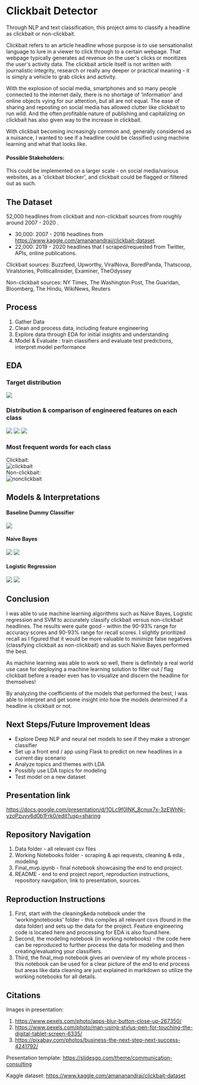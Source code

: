 # Clickbait Detector

Through NLP and text classification, this project aims to classify a headline as clickbait or non-clickbait.  

Clickbait refers to an article headline whose purpose is to use sensationalist language to lure in a viewer to click through to a certain webpage. That webpage typically generates ad revenue on the user's clicks or monitizes the user's activity data. The clickbait article itself is not written with journalistic integrity, research or really any deeper or practical meaning - it is simply a vehicle to grab clicks and activity.

With the explosion of social media, smartphones and so many people connected to the internet daily, there is no shortage of ‘information' and online objects vying for our attention, but all are not equal. The ease of sharing and reposting on social media has allowed clutter like clickbait to run wild. And the often profitable nature of publishing and capitalizing on clickbait has also given way to the increase in clickbait.

With clickbait becoming increasingly common and, generally considered as a nuisance, I wanted to see if a headline could be classified using machine learning and what that looks like.

#### Possible Stakeholders:
This could be implemented on a larger scale - on social media/various websites, as a 'clickbait blocker', and clickbait could be flagged or filtered out as such.

## The Dataset
52,000 headlines from clickbait and non-clickbait sources from roughly around 2007 - 2020 .
- 30,000: 2007 - 2016 headlines from https://www.kaggle.com/amananandrai/clickbait-dataset
- 22,000: 2019 - 2020 headlines that I scraped/requested from Twitter, APIs, online publications.

Clickbait sources: Buzzfeed, Upworthy, ViralNova, BoredPanda, Thatscoop, Viralstories, PoliticalInsider, Examiner, TheOdyssey

Non-clickbait sources: NY Times, The Washington Post, The Guaridan, Bloomberg, The Hindu, WikiNews, Reuters

## Process

1. Gather Data
2. Clean and process data, including feature engineering
3. Explore data through EDA for initial insights and understanding
4. Model & Evaluate : train classifiers and evaluate test predictions, interpret model performance

## EDA 

### Target distribution
![](/images/classes.png)
### Distribution & comparison of engineered features on each class
![](/images/num_words_comparison.png)
![](/images/numstart.png)
![](/images/question2.png)
### Most frequent words for each class
Clickbait:  
![clickbait](/images/wc4.png)
<br/>Non-clickbait:  
![nonclickbait](/images/wc5.png)

## Models & Interpretations
#### Baseline Dummy Classifier
![](/images/dc_cm.png)
#### Naive Bayes
![](/images/nb_cm.png)
![](/images/CB_coefs_nb.png)
#### Logistic Regression 
![](/images/lr_cm.png)
![](/images/noncb_lr_coeff.png)


## Conclusion

I was able to use machine learning algorithms such as Naive Bayes, Logistic regression and SVM to accurately classify clickbait versus non-clickbait headlines. The results were quite good - within the 90-93% range for accuracy scores and 90-93% range for recall scores. I slightly prioritized recall as I figured that it would be more valuable to minimize false negatives (classifying clickbait as non-clickbait) and as such Naive Bayes performed the best.

As machine learning was able to work so well, there is definitely a real world use case for deploying a machine learning solution to filter out / flag clickbait before a reader even has to visualize and discern the headline for themselves!

By analyzing the coefficients of the models that performed the best, I was able to interpret and get some insight into how the models determined if a headline is clickbait or not.

## Next Steps/Future Improvement Ideas

- Explore Deep NLP and neural net models to see if they make a stronger classifier
- Set up a front end / app using Flask to predict on new headlines in a current day scenario
- Analyze topics and themes with LDA
- Possibly use LDA topics for modeling
- Test model on a new dataset

## Presentation link

https://docs.google.com/presentation/d/1OLc9f0INK_8cnux7x-3zEWhNj-yzoPzuyv6d0b1Frk0/edit?usp=sharing


## Repository Navigation 

1. Data folder - all relevant csv files
2. Working Notebooks folder - scraping & api requests, cleaning & eda , modeling
3. Final_mvp.ipynb - final notebook showcasing the end to end project.
4. README - end to end project report, reproduction instructions, repository navigation, link to presentation, sources.


## Reproduction Instructions

1. First, start with the cleaning&eda notebook under the 'workingnotebooks' folder - this compiles all relevant csvs (found in the data folder) and sets up the data for the project.  Feature engineering code is located here and processing for EDA is also found here.
2. Second, the modeling notebook (in working notebooks) - the code here can be reproduced to further process the data for modeling and then creating/evaluating your classifiers.
3. Third, the final_mvp notebook gives an overview of my whole process - this notebook can be used for a clear picture of the end to end process but areas like data cleaning are just explained in markdown so utilize the working notebooks for all details. 

## Citations 

Images in presentation: 
1. https://www.pexels.com/photo/apps-blur-button-close-up-267350/
2. https://www.pexels.com/photo/man-using-stylus-pen-for-touching-the-digital-tablet-screen-6335/
3. https://pixabay.com/photos/business-the-next-step-next-success-4241792/

Presentation template: https://slidesgo.com/theme/communication-consulting

Kaggle dataset: https://www.kaggle.com/amananandrai/clickbait-dataset
